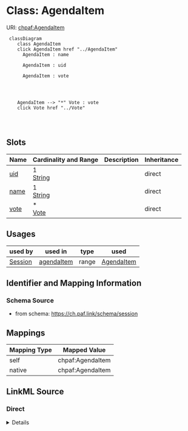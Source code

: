 

# Class: AgendaItem



URI: [chpaf:AgendaItem](https://ch.paf.link/AgendaItem)






```mermaid
 classDiagram
    class AgendaItem
    click AgendaItem href "../AgendaItem"
      AgendaItem : name
        
      AgendaItem : uid
        
      AgendaItem : vote
        
          
    
    
    AgendaItem --> "*" Vote : vote
    click Vote href "../Vote"

        
      
```




<!-- no inheritance hierarchy -->


## Slots

| Name | Cardinality and Range | Description | Inheritance |
| ---  | --- | --- | --- |
| [uid](uid.md) | 1 <br/> [String](String.md) |  | direct |
| [name](name.md) | 1 <br/> [String](String.md) |  | direct |
| [vote](vote.md) | * <br/> [Vote](Vote.md) |  | direct |





## Usages

| used by | used in | type | used |
| ---  | --- | --- | --- |
| [Session](Session.md) | [agendaItem](agendaItem.md) | range | [AgendaItem](AgendaItem.md) |






## Identifier and Mapping Information







### Schema Source


* from schema: https://ch.paf.link/schema/session




## Mappings

| Mapping Type | Mapped Value |
| ---  | ---  |
| self | chpaf:AgendaItem |
| native | chpaf:AgendaItem |







## LinkML Source

<!-- TODO: investigate https://stackoverflow.com/questions/37606292/how-to-create-tabbed-code-blocks-in-mkdocs-or-sphinx -->

### Direct

<details>
```yaml
name: AgendaItem
from_schema: https://ch.paf.link/schema/session
slots:
- uid
- name
- vote
class_uri: chpaf:AgendaItem

```
</details>

### Induced

<details>
```yaml
name: AgendaItem
from_schema: https://ch.paf.link/schema/session
attributes:
  uid:
    name: uid
    from_schema: https://ch.paf.link/schema/session
    rank: 1000
    identifier: true
    alias: uid
    owner: AgendaItem
    domain_of:
    - Session
    - AgendaItem
    - Vote
    range: string
    required: true
  name:
    name: name
    from_schema: https://ch.paf.link/schema/session
    rank: 1000
    slot_uri: dcterm:title
    alias: name
    owner: AgendaItem
    domain_of:
    - Session
    - AgendaItem
    range: string
    required: true
  vote:
    name: vote
    from_schema: https://ch.paf.link/schema/session
    rank: 1000
    slot_uri: chpaf:vote
    alias: vote
    owner: AgendaItem
    domain_of:
    - AgendaItem
    range: Vote
    multivalued: true
    inlined: true
    inlined_as_list: true
class_uri: chpaf:AgendaItem

```
</details>